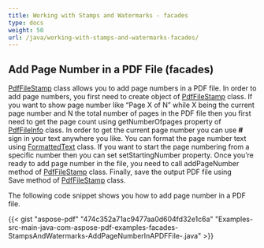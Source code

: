 ```yaml
---
title: Working with Stamps and Watermarks - facades
type: docs
weight: 50
url: /java/working-with-stamps-and-watermarks-facades/
---
```


## **Add Page Number in a PDF File (facades)**
[PdfFileStamp](https://apireference.aspose.com/java/pdf/com.aspose.pdf.facades/PdfFileStamp) class allows you to add page numbers in a PDF file. In order to add page numbers, you first need to create object of [PdfFileStamp](https://apireference.aspose.com/java/pdf/com.aspose.pdf.facades/PdfFileStamp) class. If you want to show page number like “Page X of N” while X being the current page number and N the total number of pages in the PDF file then you first need to get the page count using getNumberOfpages property of [PdfFileInfo](https://apireference.aspose.com/java/pdf/com.aspose.pdf.facades/PdfFileInfo) class. In order to get the current page number you can use **#** sign in your text anywhere you like. You can format the page number text using [FormattedText](https://apireference.aspose.com/java/pdf/com.aspose.pdf.facades/FormattedText) class. If you want to start the page numbering from a specific number then you can set setStartingNumber property. Once you’re ready to add page number in the file, you need to call addPageNumber method of [PdfFileStamp](https://apireference.aspose.com/java/pdf/com.aspose.pdf.facades/PdfFileStamp) class. Finally, save the output PDF file using Save method of [PdfFileStamp](https://apireference.aspose.com/java/pdf/com.aspose.pdf.facades/PdfFileStamp) class.


The following code snippet shows you how to add page number in a PDF file.



{{< gist "aspose-pdf" "474c352a71ac9477aa0d604fd32e1c6a" "Examples-src-main-java-com-aspose-pdf-examples-facades-StampsAndWatermarks-AddPageNumberInAPDFFile-.java" >}}
